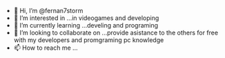 - 👋 Hi, I’m @fernan7storm
- 👀 I’m interested in ...in videogames and developing 
- 🌱 I’m currently learning ...develing and programing
- 💞️ I’m looking to collaborate on ...provide asistance to the others for free with my developers and promgraming pc knowledge
- 📫 How to reach me ...

<!---
fernan7storm/fernan7storm is a ✨ special ✨ repository because its `README.md` (this file) appears on your GitHub profile.
You can click the Preview link to take a look at your changes.
--->
